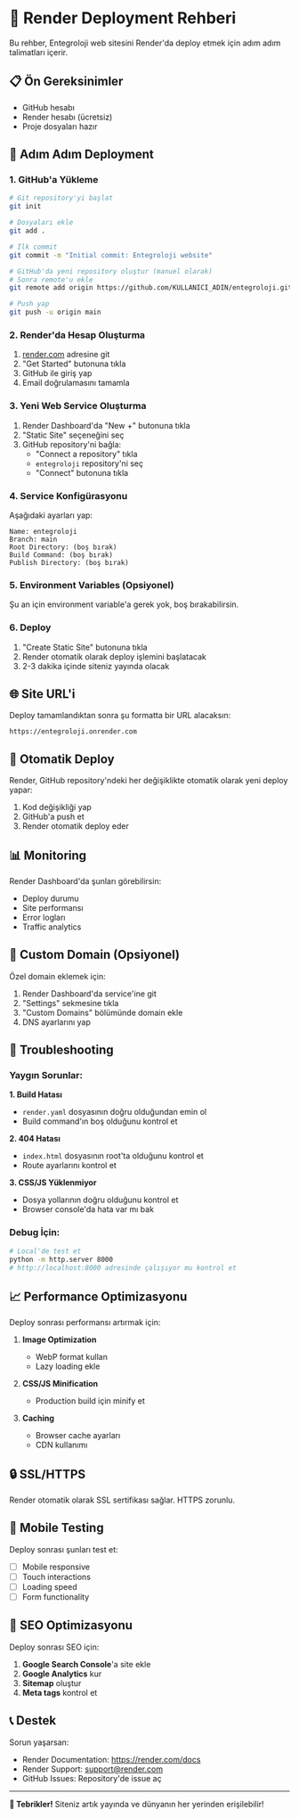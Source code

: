 # 🚀 Render Deployment Rehberi

Bu rehber, Entegroloji web sitesini Render'da deploy etmek için adım adım talimatları içerir.

## 📋 Ön Gereksinimler

- GitHub hesabı
- Render hesabı (ücretsiz)
- Proje dosyaları hazır

## 🔧 Adım Adım Deployment

### 1. GitHub'a Yükleme

```bash
# Git repository'yi başlat
git init

# Dosyaları ekle
git add .

# İlk commit
git commit -m "Initial commit: Entegroloji website"

# GitHub'da yeni repository oluştur (manuel olarak)
# Sonra remote'u ekle
git remote add origin https://github.com/KULLANICI_ADIN/entegroloji.git

# Push yap
git push -u origin main
```

### 2. Render'da Hesap Oluşturma

1. [render.com](https://render.com) adresine git
2. "Get Started" butonuna tıkla
3. GitHub ile giriş yap
4. Email doğrulamasını tamamla

### 3. Yeni Web Service Oluşturma

1. Render Dashboard'da "New +" butonuna tıkla
2. "Static Site" seçeneğini seç
3. GitHub repository'ni bağla:
   - "Connect a repository" tıkla
   - `entegroloji` repository'ni seç
   - "Connect" butonuna tıkla

### 4. Service Konfigürasyonu

Aşağıdaki ayarları yap:

```
Name: entegroloji
Branch: main
Root Directory: (boş bırak)
Build Command: (boş bırak)
Publish Directory: (boş bırak)
```

### 5. Environment Variables (Opsiyonel)

Şu an için environment variable'a gerek yok, boş bırakabilirsin.

### 6. Deploy

1. "Create Static Site" butonuna tıkla
2. Render otomatik olarak deploy işlemini başlatacak
3. 2-3 dakika içinde siteniz yayında olacak

## 🌐 Site URL'i

Deploy tamamlandıktan sonra şu formatta bir URL alacaksın:
```
https://entegroloji.onrender.com
```

## 🔄 Otomatik Deploy

Render, GitHub repository'ndeki her değişiklikte otomatik olarak yeni deploy yapar:

1. Kod değişikliği yap
2. GitHub'a push et
3. Render otomatik deploy eder

## 📊 Monitoring

Render Dashboard'da şunları görebilirsin:
- Deploy durumu
- Site performansı
- Error logları
- Traffic analytics

## 🔧 Custom Domain (Opsiyonel)

Özel domain eklemek için:

1. Render Dashboard'da service'ine git
2. "Settings" sekmesine tıkla
3. "Custom Domains" bölümünde domain ekle
4. DNS ayarlarını yap

## 🚨 Troubleshooting

### Yaygın Sorunlar:

**1. Build Hatası**
- `render.yaml` dosyasının doğru olduğundan emin ol
- Build command'ın boş olduğunu kontrol et

**2. 404 Hatası**
- `index.html` dosyasının root'ta olduğunu kontrol et
- Route ayarlarını kontrol et

**3. CSS/JS Yüklenmiyor**
- Dosya yollarının doğru olduğunu kontrol et
- Browser console'da hata var mı bak

### Debug İçin:

```bash
# Local'de test et
python -m http.server 8000
# http://localhost:8000 adresinde çalışıyor mu kontrol et
```

## 📈 Performance Optimizasyonu

Deploy sonrası performansı artırmak için:

1. **Image Optimization**
   - WebP format kullan
   - Lazy loading ekle

2. **CSS/JS Minification**
   - Production build için minify et

3. **Caching**
   - Browser cache ayarları
   - CDN kullanımı

## 🔒 SSL/HTTPS

Render otomatik olarak SSL sertifikası sağlar. HTTPS zorunlu.

## 📱 Mobile Testing

Deploy sonrası şunları test et:
- [ ] Mobile responsive
- [ ] Touch interactions
- [ ] Loading speed
- [ ] Form functionality

## 🎯 SEO Optimizasyonu

Deploy sonrası SEO için:

1. **Google Search Console**'a site ekle
2. **Google Analytics** kur
3. **Sitemap** oluştur
4. **Meta tags** kontrol et

## 📞 Destek

Sorun yaşarsan:
- Render Documentation: https://render.com/docs
- Render Support: support@render.com
- GitHub Issues: Repository'de issue aç

---

**🎉 Tebrikler!** Siteniz artık yayında ve dünyanın her yerinden erişilebilir! 